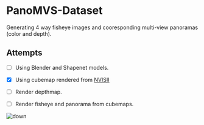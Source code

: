 # PanoMVS-Dataset

Generating 4 way fisheye images and cooresponding multi-view panoramas (color and depth).

## Attempts

- [ ] Using Blender and Shapenet models.
- [x] Using cubemap rendered from [NVISII](https://github.com/owl-project/NVISII)
- [ ] Render depthmap.
- [ ] Render fisheye and panorama from cubemaps.


![down](https://github.com/StarRealMan/PanoMVS-Dataset/assets/32333352/6cea1ef3-a38d-43df-9162-101b7a753666)
